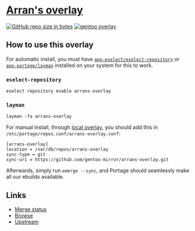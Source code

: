 # [Arran's overlay](https://github.com/arran4/arrans_overlay)

[![GitHub repo size in bytes](https://img.shields.io/github/repo-size/arran4/arrans-overlay.svg)](https://img.shields.io/github/repo-size/arran4/arrans-overlay.svg)
[![gentoo overlay](https://img.shields.io/badge/gentoo-overlay-yellow)](https://github.com/gentoo-mirror/arrans-overlay)

## How to use this overlay

For automatic install, you must have [`app-eselect/eselect-repository`](https://packages.gentoo.org/packages/app-eselect/eselect-repository)
or [`app-portage/layman`](https://packages.gentoo.org/packages/app-portage/layman) installed on your system for this to work.

### `eselect-repository`
```console
eselect repository enable arrans-overlay
```

### `layman`
```console
layman -fa arrans-overlay
```

For manual install, through [local overlay](https://wiki.gentoo.org/wiki/Creating_an_ebuild_repository), you should add this in `/etc/portage/repos.conf/arrans-overlay.conf`:

```console
[arrans-overlay]
location = /var/db/repos/arrans-overlay
sync-type = git
sync-uri = https://github.com/gentoo-mirror/arrans-overlay.git
```

Afterwards, simply run `emerge --sync`, and Portage should seamlessly make all our ebuilds available.

## Links

* [Merge status](https://gitweb.gentoo.org/report/repos.git/plain/arrans-overlay.txt)
* [Browse](https://gpo.zugaina.org/Overlays/arrans-overlay)
* [Upstream](https://github.com/gentoo-mirror/arrans-overlay)
